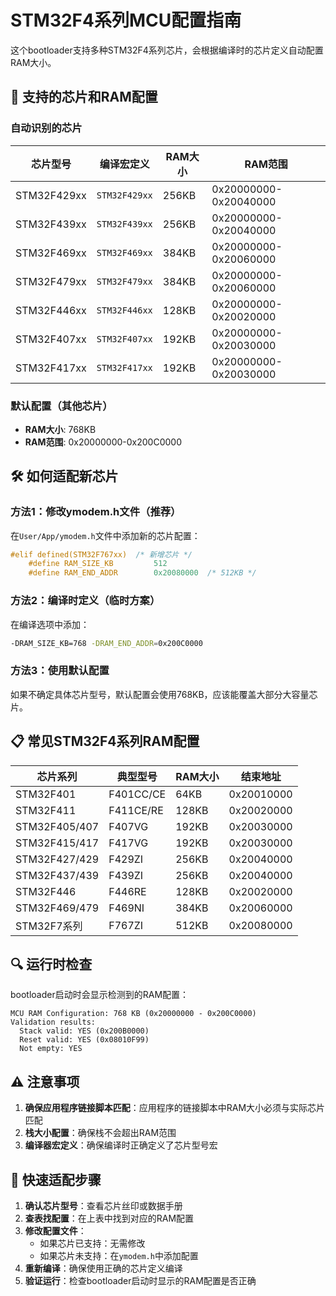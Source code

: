# STM32F4系列MCU配置指南

这个bootloader支持多种STM32F4系列芯片，会根据编译时的芯片定义自动配置RAM大小。

## 🔧 支持的芯片和RAM配置

### 自动识别的芯片

| 芯片型号 | 编译宏定义 | RAM大小 | RAM范围 |
|---------|-----------|---------|---------|
| STM32F429xx | `STM32F429xx` | 256KB | 0x20000000-0x20040000 |
| STM32F439xx | `STM32F439xx` | 256KB | 0x20000000-0x20040000 |
| STM32F469xx | `STM32F469xx` | 384KB | 0x20000000-0x20060000 |
| STM32F479xx | `STM32F479xx` | 384KB | 0x20000000-0x20060000 |
| STM32F446xx | `STM32F446xx` | 128KB | 0x20000000-0x20020000 |
| STM32F407xx | `STM32F407xx` | 192KB | 0x20000000-0x20030000 |
| STM32F417xx | `STM32F417xx` | 192KB | 0x20000000-0x20030000 |

### 默认配置（其他芯片）
- **RAM大小**: 768KB
- **RAM范围**: 0x20000000-0x200C0000

## 🛠️ 如何适配新芯片

### 方法1：修改ymodem.h文件（推荐）

在`User/App/ymodem.h`文件中添加新的芯片配置：

```c
#elif defined(STM32F767xx)  /* 新增芯片 */
    #define RAM_SIZE_KB         512
    #define RAM_END_ADDR        0x20080000  /* 512KB */
```

### 方法2：编译时定义（临时方案）

在编译选项中添加：
```bash
-DRAM_SIZE_KB=768 -DRAM_END_ADDR=0x200C0000
```

### 方法3：使用默认配置

如果不确定具体芯片型号，默认配置会使用768KB，应该能覆盖大部分大容量芯片。

## 📋 常见STM32F4系列RAM配置

| 芯片系列 | 典型型号 | RAM大小 | 结束地址 |
|----------|----------|---------|----------|
| STM32F401 | F401CC/CE | 64KB | 0x20010000 |
| STM32F411 | F411CE/RE | 128KB | 0x20020000 |
| STM32F405/407 | F407VG | 192KB | 0x20030000 |
| STM32F415/417 | F417VG | 192KB | 0x20030000 |
| STM32F427/429 | F429ZI | 256KB | 0x20040000 |
| STM32F437/439 | F439ZI | 256KB | 0x20040000 |
| STM32F446 | F446RE | 128KB | 0x20020000 |
| STM32F469/479 | F469NI | 384KB | 0x20060000 |
| STM32F7系列 | F767ZI | 512KB | 0x20080000 |

## 🔍 运行时检查

bootloader启动时会显示检测到的RAM配置：

```
MCU RAM Configuration: 768 KB (0x20000000 - 0x200C0000)
Validation results:
  Stack valid: YES (0x200B0000)
  Reset valid: YES (0x08010F99)
  Not empty: YES
```

## ⚠️ 注意事项

1. **确保应用程序链接脚本匹配**：应用程序的链接脚本中RAM大小必须与实际芯片匹配
2. **栈大小配置**：确保栈不会超出RAM范围
3. **编译器宏定义**：确保编译时正确定义了芯片型号宏

## 🚀 快速适配步骤

1. **确认芯片型号**：查看芯片丝印或数据手册
2. **查表找配置**：在上表中找到对应的RAM配置
3. **修改配置文件**：
   - 如果芯片已支持：无需修改
   - 如果芯片未支持：在`ymodem.h`中添加配置
4. **重新编译**：确保使用正确的芯片定义编译
5. **验证运行**：检查bootloader启动时显示的RAM配置是否正确
